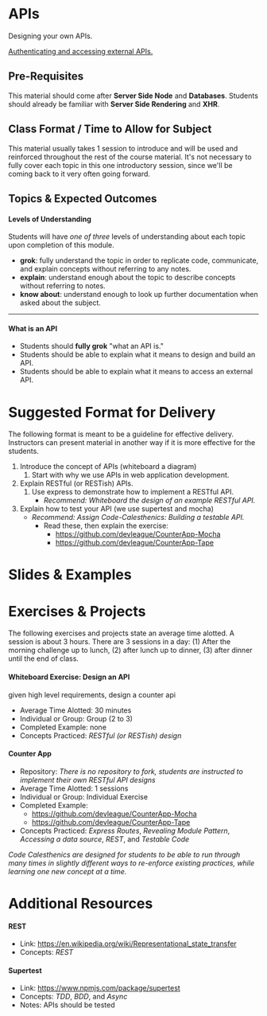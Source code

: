 # APIs

Designing your own APIs.

[Authenticating and accessing external APIs.](/APIs/External-APis.md)

## Pre-Requisites
This material should come after **Server Side Node** and **Databases**. Students should already be familiar with **Server Side Rendering** and **XHR**.

## Class Format / Time to Allow for Subject
This material usually takes 1 session to introduce and will be used and reinforced throughout the rest of the course material. It's not necessary to fully cover each topic in this one introductory session, since we'll be coming back to it very often going forward.

## Topics & Expected Outcomes

#### Levels of Understanding
Students will have *one of three* levels of understanding about each topic upon completion of this module.
- **grok**: fully understand the topic in order to replicate code, communicate, and explain concepts without referring to any notes.
- **explain**: understand enough about the topic to describe concepts without referring to notes.
- **know about**: understand enough to look up further documentation when asked about the subject.

---

#### What is an API
- Students should **fully grok** "what an API is."
- Students should be able to explain what it means to design and build an API.
- Students should be able to explain what it means to access an external API.

# Suggested Format for Delivery
The following format is meant to be a guideline for effective delivery. Instructors can present material in another way if it is more effective for the students.

1. Introduce the concept of APIs (whiteboard a diagram)
    1. Start with why we use APIs in web application development.
1. Explain RESTful (or RESTish) APIs.
    1. Use express to demonstrate how to implement a RESTful API.
        - *Recommend: Whiteboard the design of an example RESTful API.*
1. Explain how to test your API (we use supertest and mocha)
    - *Recommend: Assign Code-Calesthenics: Building a testable API.*
        - Read these, then explain the exercise:
            - https://github.com/devleague/CounterApp-Mocha
            - https://github.com/devleague/CounterApp-Tape

# Slides & Examples

# Exercises & Projects
The following exercises and projects state an average time alotted. A session is about 3 hours. There are 3 sessions in a day: (1) After the morning challenge up to lunch, (2) after lunch up to dinner, (3) after dinner until the end of class.

#### Whiteboard Exercise: Design an API

given high level requirements, design a counter api

- Average Time Alotted: 30 minutes
- Individual or Group: Group (2 to 3)
- Completed Example: none
- Concepts Practiced: *RESTful (or RESTish) design*

#### Counter App
- Repository: _There is no repository to fork, students are instructed to implement their own RESTful API designs_
- Average Time Alotted: 1 sessions
- Individual or Group: Individual Exercise
- Completed Example:
    - https://github.com/devleague/CounterApp-Mocha
    - https://github.com/devleague/CounterApp-Tape
- Concepts Practiced: *Express Routes*, *Revealing Module Pattern*, *Accessing a data source*, *REST*, and *Testable Code*

_Code Calesthenics are designed for students to be able to run through many times in slightly different ways to re-enforce existing practices, while learning one new concept at a time._

# Additional Resources

#### REST
- Link: https://en.wikipedia.org/wiki/Representational_state_transfer
- Concepts: *REST*

#### Supertest
- Link: https://www.npmjs.com/package/supertest
- Concepts: *TDD*, *BDD*, and *Async*
- Notes: APIs should be tested
